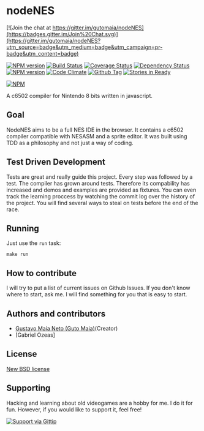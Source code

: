# nodeNES

[![Join the chat at https://gitter.im/gutomaia/nodeNES](https://badges.gitter.im/Join%20Chat.svg)](https://gitter.im/gutomaia/nodeNES?utm_source=badge&utm_medium=badge&utm_campaign=pr-badge&utm_content=badge)

[![NPM version](http://img.shields.io/npm/v/nodeNES.svg)](https://www.npmjs.org/package/nodeNES)
[![Build Status](http://img.shields.io/travis/gutomaia/nodeNES.svg)](http://travis-ci.org/gutomaia/nodeNES)
[![Coverage Status](http://img.shields.io/coveralls/gutomaia/nodeNES/master.svg)](https://coveralls.io/r/gutomaia/nodeNES?branch=master)
[![Dependency Status](http://img.shields.io/gemnasium/gutomaia/nodeNES.svg)](https://gemnasium.com/gutomaia/nodeNES)
[![NPM version](http://img.shields.io/npm/dm/nodeNES.svg)](https://www.npmjs.org/package/nodeNES)
[![Code Climate](http://img.shields.io/codeclimate/github/gutomaia/nodeNES.svg)](https://codeclimate.com/github/gutomaia/nodeNES)
[![Github Tag](http://img.shields.io/github/tag/gutomaia/nodeNES.svg)](https://github.com/gutomaia/nodeNES/tags)
[![Stories in Ready](https://badge.waffle.io/gutomaia/nodenes.png?label=ready&title=Ready)](https://waffle.io/gutomaia/nodenes)

[![NPM](https://nodei.co/npm/nodeNES.png?downloads=true)](https://nodei.co/npm/gutomaia/) 



A c6502 compiler for Nintendo 8 bits written in javascript.

## Goal

NodeNES aims to be a full NES IDE in the browser. It contains a c6502 compiler compatible with NESASM and a sprite editor. It was built using TDD as a philosophy and not just a way of coding.

## Test Driven Development

Tests are great and really guide this project. Every step was followed by a test. The compiler has grown around tests. Therefore its compability has increased and demos and examples are provided as fixtures. You can even track the learning proccess by watching the commit log over the history of the project. You will find several ways to steal on tests before the end of the race.

## Running

Just use the `run` task:

```
make run
```

## How to contribute

I will try to put a list of current issues on Github Issues. If you don't know where to start, ask me. I will find something for you that is easy to start.

## Authors and contributors

* [Gustavo Maia Neto (Guto Maia)](http://gutomaia.net)(Creator)
* [Gabriel Ozeas]

## License

[New BSD license](http://www.opensource.org/licenses/bsd-license.php)

## Supporting

Hacking and learning about old videogames are a hobby for me. I do it for fun. However, if you would like to support it, feel free!

[![Support via Gittip](https://rawgithub.com/twolfson/gittip-badge/0.2.0/dist/gittip.png)](https://www.gittip.com/gutomaia/)
